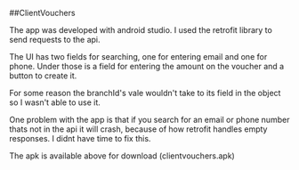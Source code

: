 ##ClientVouchers

The app was developed with android studio. I used the retrofit library to send requests to the api. 

The UI has two fields for searching, one for entering email and one for phone. 
Under those is a field for entering the amount on the voucher and a button to create it.

For some reason the branchId's vale wouldn't take to its field in the object so I wasn't able to use it.

One problem with the app is that if you search for an email or phone number thats not in the api it will crash, because of how retrofit handles empty responses. I didnt have time to fix this.

The apk is available above for download (clientvouchers.apk)